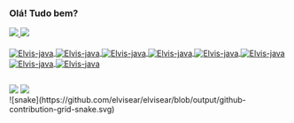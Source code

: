 ### Olá! Tudo bem?


<div>
  <a href="https://github.com/elvisear">
  <img height="180em" src="https://github-readme-stats.vercel.app/api?username=elvisear&show_icons=true&theme=merko"/>
  <img height="180em" src="https://github-readme-stats.vercel.app/api/top-langs/?username=elvisear&show_icons=true&theme=merko"/>
</div>

<div style="display: inline_block"><br>
  <img align="center" alt="Elvis-java" height="30" width="40" src="https://cdn.jsdelivr.net/gh/devicons/devicon/icons/java/java-original.svg" />
  <img align="center" alt="Elvis-java" height="30" width="40" src="https://cdn.jsdelivr.net/gh/devicons/devicon/icons/angularjs/angularjs-plain.svg" />
  <img align="center" alt="Elvis-java" height="30" width="40" src="https://cdn.jsdelivr.net/gh/devicons/devicon/icons/javascript/javascript-original.svg" />
  <img align="center" alt="Elvis-java" height="30" width="40" src="https://cdn.jsdelivr.net/gh/devicons/devicon/icons/html5/html5-plain.svg" />
  <img align="center" alt="Elvis-java" height="30" width="40" src="https://cdn.jsdelivr.net/gh/devicons/devicon/icons/css3/css3-plain.svg" />
  <img align="center" alt="Elvis-java" height="30" width="40" src="https://cdn.jsdelivr.net/gh/devicons/devicon/icons/postgresql/postgresql-plain.svg" />
   <i class="devicon-github-original"></i>
  <img align="center" alt="Elvis-java" height="30" width="40" src="https://cdn.jsdelivr.net/gh/devicons/devicon/icons/github/github-original.svg" />
  <img align="center" alt="Elvis-java" height="30" width="40" src="https://cdn.jsdelivr.net/gh/devicons/devicon/icons/python/python-original.svg" />

  ##
<div>
  <a href="https://www.linkedin.com/in/elvisarodrigues target="_blank"><img src="https://img.shields.io/badge/-LinkedIn-%230077B5?style=for-the-badge&logo=linkedin&logoColor=white" target="_balnk"></a>
  <a href="https://discord.com/channels/@me/991401598544773130 target="_blank"><img src="https://img.shields.io/badge/Discord-7289DA?style=for-the-badge&logo=discord&logoColor=white" target="_balnk"></a>

</div>

<div>
  ![snake](https://github.com/elvisear/elvisear/blob/output/github-contribution-grid-snake.svg)
</div>
  
